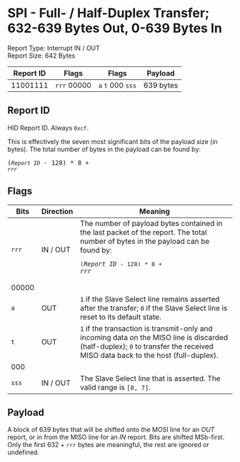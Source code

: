 
# SPI - Full- / Half-Duplex Transfer; 632-639 Bytes Out, 0-639 Bytes In
Report Type: Interrupt IN / OUT<br />
Report Size: 642 Bytes

| Report ID | Flags | Flags | Payload |
|-----------|-------|-------|---------|
| 11001111 | `rrr`&nbsp;00000 | `a`&nbsp;`t`&nbsp;000&nbsp;`sss` | 639 bytes |

## Report ID
HID Report ID.  Always `0xcf`.

This is effectively the seven most significant bits of the payload size (in bytes).  The total number of bytes in the payload can be found by: <pre>(*`Report ID`* - 128) * 8 + *`rrr`*</pre>

## Flags
| Bits  | Direction | Meaning |
|-------|-----------|---------|
| `rrr` | IN / OUT  | The number of payload bytes contained in the last packet of the report.  The total number of bytes in the payload can be found by: <pre>(*`Report ID`* - 128) * 8 + *`rrr`*</pre> |
| 00000 |          |                                                                       |
| `a`   | OUT      | `1` if the Slave Select line remains asserted after the transfer; `0` if the Slave Select line is reset to its default state. |
| `t`   | OUT      | `1` if the transaction is transmit-only and incoming data on the MISO line is discarded (half-duplex); `0` to transfer the received MISO data back to the host (full-duplex). |
| 000   |          |                                                                       |
| `sss` | IN / OUT | The Slave Select line that is asserted.  The valid range is `[0, 7]`. |

## Payload
A block of 639 bytes that will be shifted onto the MOSI line for an *OUT* report, or in from the MISO line for an *IN* report.  Bits are shifted MSb-first.  Only the first 632 + *`rrr`* bytes are meaningful, the rest are ignored or undefined.
